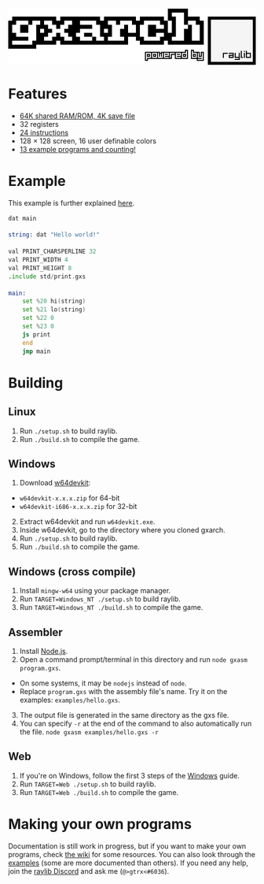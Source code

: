 ![gxarch](assets/logo.png)

# Features
* [64K shared RAM/ROM, 4K save file](https://github.com/gtrxAC/gxarch/wiki/Memory-Map)
* 32 registers
* [24 instructions](https://github.com/gtrxAC/gxarch/wiki/Instructions)
* 128 × 128 screen, 16 user definable colors
* [13 example programs and counting!](https://github.com/gtrxAC/gxarch/tree/main/examples)


# Example
This example is further explained [here](https://github.com/gtrxAC/gxarch/blob/main/examples/hello.gxs).
```asm
dat main

string: dat "Hello world!"

val PRINT_CHARSPERLINE 32
val PRINT_WIDTH 4
val PRINT_HEIGHT 8
.include std/print.gxs

main:
	set %20 hi(string)
	set %21 lo(string)
	set %22 0
	set %23 0
	js print
	end
	jmp main
```


# Building

## Linux
1. Run `./setup.sh` to build raylib.
2. Run `./build.sh` to compile the game.

## Windows
1. Download [w64devkit](https://github.com/skeeto/w64devkit/releases):
* `w64devkit-x.x.x.zip` for 64-bit
* `w64devkit-i686-x.x.x.zip` for 32-bit
2. Extract w64devkit and run `w64devkit.exe`.
3. Inside w64devkit, go to the directory where you cloned gxarch.
4. Run `./setup.sh` to build raylib.
5. Run `./build.sh` to compile the game.

## Windows (cross compile)
1. Install `mingw-w64` using your package manager.
2. Run `TARGET=Windows_NT ./setup.sh` to build raylib.
3. Run `TARGET=Windows_NT ./build.sh` to compile the game.

## Assembler
1. Install [Node.js](https://nodejs.org).
2. Open a command prompt/terminal in this directory and run `node gxasm program.gxs`.
  * On some systems, it may be `nodejs` instead of `node`.
  * Replace `program.gxs` with the assembly file's name. Try it on the examples: `examples/hello.gxs`.
3. The output file is generated in the same directory as the gxs file.
4. You can specify `-r` at the end of the command to also automatically run the file. `node gxasm examples/hello.gxs -r`

## Web
1. If you're on Windows, follow the first 3 steps of the [Windows](#windows) guide.
2. Run `TARGET=Web ./setup.sh` to build raylib.
3. Run `TARGET=Web ./build.sh` to compile the game.

# Making your own programs
Documentation is still work in progress, but if you want to make your own programs, check [the wiki](https://github.com/gtrxAC/gxarch/wiki) for some resources. You can also look through the [examples](https://github.com/gtrxAC/gxarch/tree/main/examples) (some are more documented than others). If you need any help, join the [raylib Discord](https://discord.gg/raylib) and ask me (`@>gtrx<#6036`).